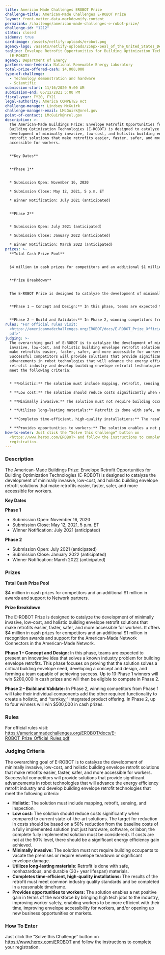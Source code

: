 ```yaml
---
title: American Made Challenges EROBOT Prize
challenge-title: American-Made Challenges E-ROBOT Prize
layout: front-matter-data-markdownify-content
permalink: /challenge/american-made-challenges-e-robot-prize/
challenge-id: "1212"
status: closed
sidenav: true
card-image: /assets/netlify-uploads/erobot.png
agency-logo: /assets/netlify-uploads/256px-Seal_of_the_United_States_Department_of_Energy.png
tagline: Envelope Retrofit Opportunities for Building Optimization Technologies
  (E-ROBOT)
agency: Department of Energy
partners-non-federal: National Renewable Energy Laboratory
total-prize-offered-cash: $4,000,000
type-of-challenge:
  - Technology demonstration and hardware
  - Scientific
submission-start: 11/16/2020 9:00 AM
submission-end: 05/12/2021 5:00 PM
fiscal-year: FY20, FY21
legal-authority: America COMPETES Act
challenge-manager: Lindsey McGuirk
challenge-manager-email: LMcGuirk@nrel.gov
point-of-contact: LMcGuirk@nrel.gov
description: >-
  The American-Made Buildings Prize: Envelope Retrofit Opportunities for
  Building Optimization Technologies (E-ROBOT) is designed to catalyze the
  development of minimally invasive, low-cost, and holistic building envelope
  retrofit solutions that make retrofits easier, faster, safer, and more
  accessible for workers.


  **Key Dates**


  **Phase 1**


  * Submission Open: November 16, 2020

  * Submission Close: May 12, 2021, 5 p.m. ET

  * Winner Notification: July 2021 (anticipated)


  **Phase 2**


  * Submission Open: July 2021 (anticipated)

  * Submission Close: January 2022 (anticipated)

  * Winner Notification: March 2022 (anticipated)
prizes: >-
  **Total Cash Prize Pool**


  $4 million in cash prizes for competitors and an additional $1 million in awards and support to Network partners.


  **Prize Breakdown**


  The E-ROBOT Prize is designed to catalyze the development of minimally invasive, low-cost, and holistic building envelope retrofit solutions that make retrofits easier, faster, safer, and more accessible for workers. It offers $4 million in cash prizes for competitors and an additional $1 million in recognition awards and support for the American-Made Network Connectors in the American-Made Network.


  **Phase 1 – Concept and Design:** In this phase, teams are expected to present an innovative idea that solves a known industry problem for building envelope retrofits. This phase focuses on proving that the solution solves a critical building envelope need, developing a concept and design, and forming a team capable of achieving success. Up to 10 Phase 1 winners will win $200,000 in cash prizes and will then be eligible to compete in Phase 2.


  **Phase 2 – Build and Validate:** In Phase 2, winning competitors from Phase 1 will take their individual components add the other required functionality to create a holistic, and “turnkey,” integrated product offering. In Phase 2, up to four winners will win $500,000 in cash prizes.
rules: "For official rules visit:
  <https://americanmadechallenges.org/EROBOT/docs/E-ROBOT_Prize_Official_Rules.\
  pdf>"
judging: >-
  The overarching goal of E-ROBOT is to catalyze the development of minimally
  invasive, low-cost, and holistic building envelope retrofit solutions that
  make retrofits easier, faster, safer, and more accessible for workers.
  Successful competitors will provide solutions that provide significant
  advancements in robot technologies that will advance the energy efficiency
  retrofit industry and develop building envelope retrofit technologies that
  meet the following criteria:


  * **Holistic:** The solution must include mapping, retrofit, sensing, and inspection.

  * **Low cost:** The solution should reduce costs significantly when compared to current state-of-the-art solutions. The target for reduction in costs should be based on a 50% reduction from the baseline costs of a fully implemented solution (not just hardware, software, or labor; the complete fully implemented solution must be considered). If costs are not at the 50% level, there should be a significant energy efficiency gain achieved.

  * **Minimally invasive:** The solution must not require building occupants to vacate the premises or require envelope teardown or significant envelope damage.

  * **Utilizes long-lasting materials:** Retrofit is done with safe, nonhazardous, and durable (30+ year lifespan) materials.

  * **Completes time-efficient, high-quality installations:** The results of the retrofit must meet common industry quality standards and be completed in a reasonable timeframe.

  * **Provides opportunities to workers:** The solution enables a net positive gain in terms of the workforce by bringing high tech jobs to the industry, improving worker safety, enabling workers to be more efficient with their time, improving envelope accessibility for workers, and/or opening up new business opportunities or markets.
how-to-enter: Just click the “Solve this Challenge” button on
  <https://www.herox.com/EROBOT> and follow the instructions to complete your
  registration.
---
```

### Description

The American-Made Buildings Prize: Envelope Retrofit Opportunities for Building Optimization Technologies (E-ROBOT) is designed to catalyze the development of minimally invasive, low-cost, and holistic building envelope retrofit solutions that make retrofits easier, faster, safer, and more accessible for workers.

**Key Dates**

**Phase 1**

* Submission Open: November 16, 2020
* Submission Close: May 12, 2021, 5 p.m. ET
* Winner Notification: July 2021 (anticipated)

**Phase 2**

* Submission Open: July 2021 (anticipated)
* Submission Close: January 2022 (anticipated)
* Winner Notification: March 2022 (anticipated)

### Prizes

**Total Cash Prize Pool**

$4 million in cash prizes for competitors and an additional $1 million in awards and support to Network partners.

**Prize Breakdown**

The E-ROBOT Prize is designed to catalyze the development of minimally invasive, low-cost, and holistic building envelope retrofit solutions that make retrofits easier, faster, safer, and more accessible for workers. It offers $4 million in cash prizes for competitors and an additional $1 million in recognition awards and support for the American-Made Network Connectors in the American-Made Network.

**Phase 1 – Concept and Design:** In this phase, teams are expected to present an innovative idea that solves a known industry problem for building envelope retrofits. This phase focuses on proving that the solution solves a critical building envelope need, developing a concept and design, and forming a team capable of achieving success. Up to 10 Phase 1 winners will win $200,000 in cash prizes and will then be eligible to compete in Phase 2.

**Phase 2 – Build and Validate:** In Phase 2, winning competitors from Phase 1 will take their individual components add the other required functionality to create a holistic, and “turnkey,” integrated product offering. In Phase 2, up to four winners will win $500,000 in cash prizes.

### Rules

For official rules visit: <https://americanmadechallenges.org/EROBOT/docs/E-ROBOT_Prize_Official_Rules.pdf>

### [](https://americanmadechallenges.org/EROBOT/docs/E-ROBOT_Prize_Official_Rules.pdf)Judging Criteria

The overarching goal of E-ROBOT is to catalyze the development of minimally invasive, low-cost, and holistic building envelope retrofit solutions that make retrofits easier, faster, safer, and more accessible for workers. Successful competitors will provide solutions that provide significant advancements in robot technologies that will advance the energy efficiency retrofit industry and develop building envelope retrofit technologies that meet the following criteria:

* **Holistic:** The solution must include mapping, retrofit, sensing, and inspection.
* **Low cost:** The solution should reduce costs significantly when compared to current state-of-the-art solutions. The target for reduction in costs should be based on a 50% reduction from the baseline costs of a fully implemented solution (not just hardware, software, or labor; the complete fully implemented solution must be considered). If costs are not at the 50% level, there should be a significant energy efficiency gain achieved.
* **Minimally invasive:** The solution must not require building occupants to vacate the premises or require envelope teardown or significant envelope damage.
* **Utilizes long-lasting materials:** Retrofit is done with safe, nonhazardous, and durable (30+ year lifespan) materials.
* **Completes time-efficient, high-quality installations:** The results of the retrofit must meet common industry quality standards and be completed in a reasonable timeframe.
* **Provides opportunities to workers:** The solution enables a net positive gain in terms of the workforce by bringing high tech jobs to the industry, improving worker safety, enabling workers to be more efficient with their time, improving envelope accessibility for workers, and/or opening up new business opportunities or markets.

### How To Enter

Just click the “Solve this Challenge” button on <https://www.herox.com/EROBOT> and follow the instructions to complete your registration.